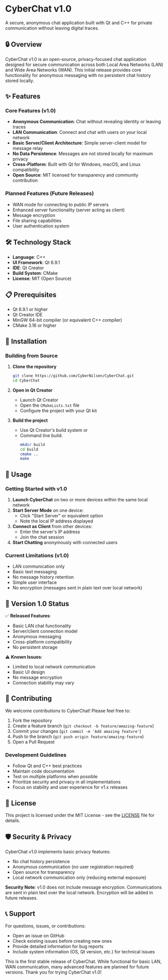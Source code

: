 # CyberChat v1.0

A secure, anonymous chat application built with Qt and C++ for private communication without leaving digital traces.

## 🔒 Overview

CyberChat v1.0 is an open-source, privacy-focused chat application designed for secure communication across both Local Area Networks (LAN) and Wide Area Networks (WAN). This initial release provides core functionality for anonymous messaging with no persistent chat history stored locally.

## ✨ Features

### Core Features (v1.0)
- **Anonymous Communication**: Chat without revealing identity or leaving traces
- **LAN Communication**: Connect and chat with users on your local network
- **Basic Server/Client Architecture**: Simple server-client model for message relay
- **No Data Persistence**: Messages are not stored locally for maximum privacy
- **Cross-Platform**: Built with Qt for Windows, macOS, and Linux compatibility
- **Open Source**: MIT licensed for transparency and community contribution

### Planned Features (Future Releases)
- WAN mode for connecting to public IP servers
- Enhanced server functionality (server acting as client)
- Message encryption
- File sharing capabilities
- User authentication system

## 🛠️ Technology Stack

- **Language**: C++
- **UI Framework**: Qt 6.9.1
- **IDE**: Qt Creator
- **Build System**: CMake
- **License**: MIT (Open Source)

## 📋 Prerequisites

- Qt 6.9.1 or higher
- Qt Creator IDE
- MinGW 64-bit compiler (or equivalent C++ compiler)
- CMake 3.16 or higher

## 🚀 Installation

### Building from Source

1. **Clone the repository**
   ```bash
   git clone https://github.com/CyberNilsen/CyberChat.git
   cd CyberChat
   ```

2. **Open in Qt Creator**
   - Launch Qt Creator
   - Open the `CMakeLists.txt` file
   - Configure the project with your Qt kit

3. **Build the project**
   - Use Qt Creator's build system or
   - Command line build:
     ```bash
     mkdir build
     cd build
     cmake ..
     make
     ```

## 🎯 Usage

### Getting Started with v1.0

1. **Launch CyberChat** on two or more devices within the same local network
2. **Start Server Mode** on one device:
   - Click "Start Server" or equivalent option
   - Note the local IP address displayed
3. **Connect as Client** from other devices:
   - Enter the server's IP address
   - Join the chat session
4. **Start Chatting** anonymously with connected users

### Current Limitations (v1.0)
- LAN communication only
- Basic text messaging
- No message history retention
- Simple user interface
- No encryption (messages sent in plain text over local network)

## 🔧 Version 1.0 Status

✅ **Released Features**:
- Basic LAN chat functionality
- Server/client connection model
- Anonymous messaging
- Cross-platform compatibility
- No persistent storage

⚠️ **Known Issues**:
- Limited to local network communication
- Basic UI design
- No message encryption
- Connection stability may vary

## 🤝 Contributing

We welcome contributions to CyberChat! Please feel free to:

1. Fork the repository
2. Create a feature branch (`git checkout -b feature/amazing-feature`)
3. Commit your changes (`git commit -m 'Add amazing feature'`)
4. Push to the branch (`git push origin feature/amazing-feature`)
5. Open a Pull Request

### Development Guidelines
- Follow Qt and C++ best practices
- Maintain code documentation
- Test on multiple platforms when possible
- Prioritize security and privacy in all implementations
- Focus on stability and user experience for v1.x releases

## 📄 License

This project is licensed under the MIT License - see the [LICENSE](LICENSE) file for details.

## 🛡️ Security & Privacy

CyberChat v1.0 implements basic privacy features:
- No chat history persistence
- Anonymous communication (no user registration required)
- Open source for transparency
- Local network communication only (reducing external exposure)

**Security Note**: v1.0 does not include message encryption. Communications are sent in plain text over the local network. Encryption will be added in future releases.

## 📞 Support

For questions, issues, or contributions:
- Open an issue on GitHub
- Check existing issues before creating new ones
- Provide detailed information for bug reports
- Include system information (OS, Qt version, etc.) for technical issues


This is the first stable release of CyberChat. While functional for basic LAN, WAN communication, many advanced features are planned for future versions. Thank you for trying CyberChat v1.0!
